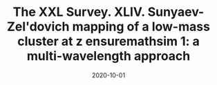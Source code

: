 ---
title: "The XXL Survey. XLIV. Sunyaev-Zel&apos;dovich mapping of a low-mass cluster at z ensuremathsim 1: a multi-wavelength approach"
collection: publications
permalink: /publication/2020-10-01-The-XXL-Survey-XLIV-Sunyaev-Zeldovich-mapping-of-a-low-mass-cluster-at-z-ensuremathsim-1-a-multi-wavelength-approach
date: 2020-10-01
venue: 'aap'
citation: ' M. Ricci,  R. Adam,  D. Eckert et al., &quot;The XXL Survey. XLIV. Sunyaev-Zel&amp;apos;dovich mapping of a low-mass cluster at z ensuremathsim 1: a multi-wavelength approach.&quot; aap, 2020.'
---